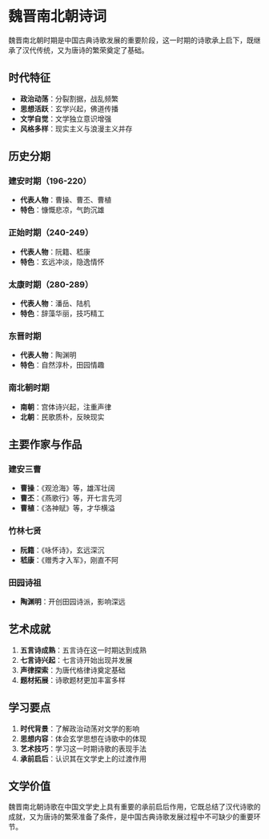 # 魏晋南北朝诗词

魏晋南北朝时期是中国古典诗歌发展的重要阶段，这一时期的诗歌承上启下，既继承了汉代传统，又为唐诗的繁荣奠定了基础。

## 时代特征

- **政治动荡**：分裂割据，战乱频繁
- **思想活跃**：玄学兴起，佛道传播
- **文学自觉**：文学独立意识增强
- **风格多样**：现实主义与浪漫主义并存

## 历史分期

### 建安时期（196-220）
- **代表人物**：曹操、曹丕、曹植
- **特色**：慷慨悲凉，气韵沉雄

### 正始时期（240-249）
- **代表人物**：阮籍、嵇康
- **特色**：玄远冲淡，隐逸情怀

### 太康时期（280-289）
- **代表人物**：潘岳、陆机
- **特色**：辞藻华丽，技巧精工

### 东晋时期
- **代表人物**：陶渊明
- **特色**：自然淳朴，田园情趣

### 南北朝时期
- **南朝**：宫体诗兴起，注重声律
- **北朝**：民歌质朴，反映现实

## 主要作家与作品

### 建安三曹
- **曹操**：《观沧海》等，雄浑壮阔
- **曹丕**：《燕歌行》等，开七言先河
- **曹植**：《洛神赋》等，才华横溢

### 竹林七贤
- **阮籍**：《咏怀诗》，玄远深沉
- **嵇康**：《赠秀才入军》，刚直不阿

### 田园诗祖
- **陶渊明**：开创田园诗派，影响深远

## 艺术成就

1. **五言诗成熟**：五言诗在这一时期达到成熟
2. **七言诗兴起**：七言诗开始出现并发展
3. **声律探索**：为唐代格律诗奠定基础
4. **题材拓展**：诗歌题材更加丰富多样

## 学习要点

1. **时代背景**：了解政治动荡对文学的影响
2. **思想内容**：体会玄学思想在诗歌中的体现
3. **艺术技巧**：学习这一时期诗歌的表现手法
4. **承前启后**：认识其在文学史上的过渡作用

## 文学价值

魏晋南北朝诗歌在中国文学史上具有重要的承前启后作用，它既总结了汉代诗歌的成就，又为唐诗的繁荣准备了条件，是中国古典诗歌发展过程中不可缺少的重要环节。